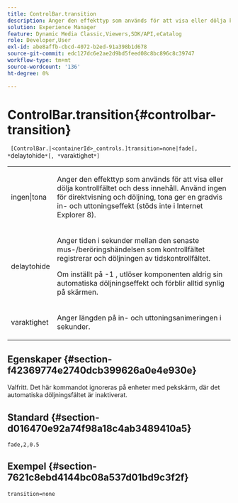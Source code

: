 ```yaml
---
title: ControlBar.transition
description: Anger den effekttyp som används för att visa eller dölja kontrollfältet och dess innehåll.
solution: Experience Manager
feature: Dynamic Media Classic,Viewers,SDK/API,eCatalog
role: Developer,User
exl-id: abe8affb-cbcd-4072-b2ed-91a398b1d678
source-git-commit: edc127dc6e2ae2d9bd5feed08c8bc896c8c39747
workflow-type: tm+mt
source-wordcount: '136'
ht-degree: 0%

---
```


# ControlBar.transition{#controlbar-transition}

` [ControlBar.|<containerId>_controls.]transition=none|fade[, *`delaytohide`*[, *`varaktighet`*]`

<table id="table_F71AA834FE494949A2D4B569EA5E721F"> 
 <tbody> 
  <tr> 
   <td colname="col1"> <p> <span class="codeph"> ingen|tona </span> </p> </td> 
   <td colname="col2"> <p> Anger den effekttyp som används för att visa eller dölja kontrollfältet och dess innehåll. Använd <span class="codeph"> ingen </span> för direktvisning och döljning, <span class="codeph"> tona </span> ger en gradvis in- och uttoningseffekt (stöds inte i Internet Explorer 8). </p> </td> 
  </tr> 
  <tr> 
   <td colname="col1"> <p> <span class="codeph"> <span class="varname"> delaytohide </span> </span> </p> </td> 
   <td colname="col2"> <p> Anger tiden i sekunder mellan den senaste mus-/beröringshändelsen som kontrollfältet registrerar och döljningen av tidskontrollfältet. </p> <p> Om inställt på <span class="codeph"> -1 </span>, utlöser komponenten aldrig sin automatiska döljningseffekt och förblir alltid synlig på skärmen. </p> </td> 
  </tr> 
  <tr> 
   <td colname="col1"> <p> <span class="codeph"> <span class="varname"> varaktighet </span> </span> </p> </td> 
   <td colname="col2"> <p> Anger längden på in- och uttoningsanimeringen i sekunder. </p> </td> 
  </tr> 
 </tbody> 
</table>

## Egenskaper {#section-f42369774e2740dcb399626a0e4e930e}

Valfritt. Det här kommandot ignoreras på enheter med pekskärm, där det automatiska döljningsfältet är inaktiverat.

## Standard {#section-d016470e92a74f98a18c4ab3489410a5}

`fade,2,0.5`

## Exempel {#section-7621c8ebd4144bc08a537d01bd9c3f2f}

`transition=none`
